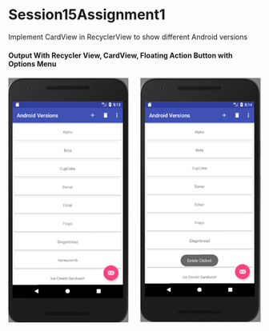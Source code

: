 # Session15Assignment1
Implement CardView in RecyclerView to show different Android versions

<h4> Output With Recycler View, CardView, Floating Action Button with Options Menu <h4>

![](https://github.com/sivaramgollapudi/Session15Assignment1/blob/master/Session15Assignment1_Output.png)
